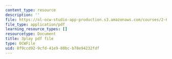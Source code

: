 ```yaml
---
content_type: resource
description: ''
file: https://ol-ocw-studio-app-production.s3.amazonaws.com/courses/2-627-fundamentals-of-photovoltaics-fall-2013/8f9ccd929cfd41e980bcb78e94232fdf_lLcDbHI5KGU.pdf
file_type: application/pdf
learning_resource_types: []
resourcetype: Document
title: 3play pdf file
type: OCWFile
uid: 8f9ccd92-9cfd-41e9-80bc-b78e94232fdf
---
```

